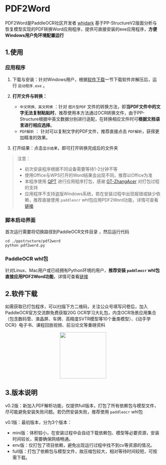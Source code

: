 # PDF2Word

PDF2Word是PaddleOCR社区开发者 [whjdark](https://github.com/whjdark) 基于PP-StructureV2版面分析与恢复模型实现的PDF转换Word应用程序，提供可直接安装的exe应用程序，**方便Windows用户免环境配置运行**

## 1.使用

### 应用程序

1. 下载与安装：针对Windows用户，根据[软件下载](#download)一节下载软件并解压后，运行 `启动程序.exe` 。

2. **打开文件与转换：**

   - `中文转换、英文转换` ：针对 `图片型PDF` 文件的转换方法，即**当PDF文件中的文字无法复制粘贴时**，推荐使用本方法通过OCR转换文件，由于PP-Structure根据中英文数据分别进行适配，在转换相应文件时可**根据文档语言进行相应选择**。
   - `PDF解析` ： 针对可以复制文字的PDF文件，推荐直接点击 `PDF解析`，获得更加精准的效果。

3. 打开结果：点击`显示结果`，即可打开转换完成后的文件夹

> 注意：
>
> - 初次安装程序根据不同设备需要等待1-2分钟不等
> - 使用Office与WPS打开的Word结果会出现不同，推荐以Office为准
> - 本程序使用 [QPT](https://github.com/QPT-Family/QPT) 进行应用程序打包，感谢 [GT-ZhangAcer](https://github.com/GT-ZhangAcer) 对打包过程的支持
> - 应用程序不支持盗版Windows系统，若在安装过程中出现报错或缺少依赖，推荐直接使用 `paddleocr` whl包应用PDF2Word功能，详情可查看[链接](https://github.com/PaddlePaddle/PaddleOCR/blob/release/2.6/ppstructure/docs/quickstart.md)

### 脚本启动界面

首次运行需要将切换路径到PaddleOCR文件目录 ，然后运行代码

```
cd ./ppstructure/pdf2word
python pdf2word.py
```

### PaddleOCR whl包

针对Linux、Mac用户或已经拥有Python环境的用户，**推荐安装 `paddleocr` whl包直接应用PDF2Word功能**，详情可查看[链接](https://github.com/PaddlePaddle/PaddleOCR/blob/release/2.6/ppstructure/docs/quickstart.md)

<a name="download"></a>

## 2.软件下载

如需获取已打包程序，可以扫描下方二维码，关注公众号填写问卷后，加入PaddleOCR官方交流群免费获取20G OCR学习大礼包，内含OCR场景应用集合（包含数码管、液晶屏、车牌、高精度SVTR模型等10个垂类模型）、《动手学OCR》电子书、课程回放视频、前沿论文等重磅资料

<div align="center">
<img src="https://user-images.githubusercontent.com/50011306/186369636-35f2008b-df5a-4784-b1f5-cebebcb2b7a5.jpg"  width = "150" height = "150" />
</div>

## 3.版本说明

v0.2版：新加入PDF解析功能，仅提供full版本，打包了所有依赖包与模型文件，尽可能避免安装失败问题。若仍然安装失败，推荐使用 `paddleocr` whl包

v0.1版：最初版本，分为3个版本：

- mini版：体积较小，在安装过程中会自动下载依赖包、模型等必要资源，安装时间较长，需要确保网络畅通。
- env版：仅打包了项目依赖，避免出现运行过程中找不到cv等资源的情况。
- full版：打包了依赖包与模型文件，故压缩包较大，相对等待时间较短，可按需下载。

